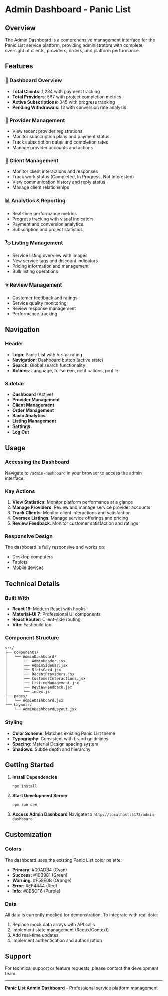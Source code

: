 # Admin Dashboard - Panic List

## Overview
The Admin Dashboard is a comprehensive management interface for the Panic List service platform, providing administrators with complete oversight of clients, providers, orders, and platform performance.

## Features

### 🎯 Dashboard Overview
- **Total Clients**: 1,234 with payment tracking
- **Total Providers**: 567 with project completion metrics
- **Active Subscriptions**: 345 with progress tracking
- **Pending Withdrawals**: 12 with conversion rate analysis

### 👥 Provider Management
- View recent provider registrations
- Monitor subscription plans and payment status
- Track subscription dates and completion rates
- Manage provider accounts and actions

### 💼 Client Management
- Monitor client interactions and responses
- Track work status (Completed, In Progress, Not Interested)
- View communication history and reply status
- Manage client relationships

### 📊 Analytics & Reporting
- Real-time performance metrics
- Progress tracking with visual indicators
- Payment and conversion analytics
- Subscription and project statistics

### 🏷️ Listing Management
- Service listing overview with images
- New service tags and discount indicators
- Pricing information and management
- Bulk listing operations

### ⭐ Review Management
- Customer feedback and ratings
- Service quality monitoring
- Review response management
- Performance tracking

## Navigation

### Header
- **Logo**: Panic List with 5-star rating
- **Navigation**: Dashboard button (active state)
- **Search**: Global search functionality
- **Actions**: Language, fullscreen, notifications, profile

### Sidebar
- **Dashboard** (Active)
- **Provider Management**
- **Client Management**
- **Order Management**
- **Basic Analytics**
- **Listing Management**
- **Settings**
- **Log Out**

## Usage

### Accessing the Dashboard
Navigate to `/admin-dashboard` in your browser to access the admin interface.

### Key Actions
1. **View Statistics**: Monitor platform performance at a glance
2. **Manage Providers**: Review and manage service provider accounts
3. **Track Clients**: Monitor client interactions and satisfaction
4. **Oversee Listings**: Manage service offerings and pricing
5. **Review Feedback**: Monitor customer satisfaction and ratings

### Responsive Design
The dashboard is fully responsive and works on:
- Desktop computers
- Tablets
- Mobile devices

## Technical Details

### Built With
- **React 19**: Modern React with hooks
- **Material-UI 7**: Professional UI components
- **React Router**: Client-side routing
- **Vite**: Fast build tool

### Component Structure
```
src/
├── components/
│   └── AdminDashboard/
│       ├── AdminHeader.jsx
│       ├── AdminSidebar.jsx
│       ├── StatsCard.jsx
│       ├── RecentProviders.jsx
│       ├── CustomerInteractions.jsx
│       ├── ListingManagement.jsx
│       ├── ReviewFeedback.jsx
│       └── index.js
├── pages/
│   └── AdminDashboard.jsx
└── Layouts/
    └── AdminDashboardLayout.jsx
```

### Styling
- **Color Scheme**: Matches existing Panic List theme
- **Typography**: Consistent with brand guidelines
- **Spacing**: Material Design spacing system
- **Shadows**: Subtle depth and hierarchy

## Getting Started

1. **Install Dependencies**
   ```bash
   npm install
   ```

2. **Start Development Server**
   ```bash
   npm run dev
   ```

3. **Access Admin Dashboard**
   Navigate to `http://localhost:5173/admin-dashboard`

## Customization

### Colors
The dashboard uses the existing Panic List color palette:
- **Primary**: #00ADB4 (Cyan)
- **Success**: #10B981 (Green)
- **Warning**: #F59E0B (Orange)
- **Error**: #EF4444 (Red)
- **Info**: #8B5CF6 (Purple)

### Data
All data is currently mocked for demonstration. To integrate with real data:
1. Replace mock data arrays with API calls
2. Implement state management (Redux/Context)
3. Add real-time updates
4. Implement authentication and authorization

## Support

For technical support or feature requests, please contact the development team.

---

**Panic List Admin Dashboard** - Professional service platform management
